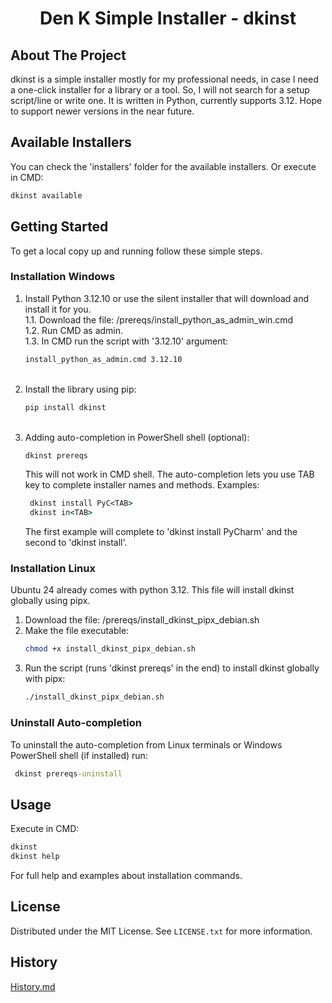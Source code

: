 <h1 align="center">Den K Simple Installer - dkinst</h1>



<!-- ABOUT THE PROJECT -->
## About The Project


dkinst is a simple installer mostly for my professional needs, in case I need a one-click installer for a library or a tool.
So, I will not search for a setup script/line or write one.
It is written in Python, currently supports 3.12. Hope to support newer versions in the near future.


<!-- AVAILABLE INSTALLERS -->
## Available Installers

You can check the 'installers' folder for the available installers.
Or execute in CMD:
```cmd
dkinst available
```


<!-- GETTING STARTED -->
## Getting Started

To get a local copy up and running follow these simple steps.

### Installation Windows

1. Install Python 3.12.10 or use the silent installer that will download and install it for you.<br>
    1.1. Download the file: /prereqs/install_python_as_admin_win.cmd<br>
    1.2. Run CMD as admin.<br>
    1.3. In CMD run the script with '3.12.10' argument:
    ```cmd
   install_python_as_admin.cmd 3.12.10
   ```
   <br>
2. Install the library using pip:
   ```cmd
   pip install dkinst
   ```
   <br>
3. Adding auto-completion in PowerShell shell (optional):
   ```cmd
   dkinst prereqs
   ```
   This will not work in CMD shell.
   The auto-completion lets you use TAB key to complete installer names and methods.
   Examples:
   ```cmd
    dkinst install PyC<TAB>
    dkinst in<TAB>
   ```
   The first example will complete to 'dkinst install PyCharm' and the second to 'dkinst install'.
   <br>
   
### Installation Linux
   
Ubuntu 24 already comes with python 3.12. This file will install dkinst globally using pipx.<br>
1. Download the file: /prereqs/install_dkinst_pipx_debian.sh<br>
2. Make the file executable:<br>
    ```sh
    chmod +x install_dkinst_pipx_debian.sh
    ```
3. Run the script (runs 'dkinst prereqs' in the end) to install dkinst globally with pipx:
    ```sh
    ./install_dkinst_pipx_debian.sh
    ```
   
### Uninstall Auto-completion
To uninstall the auto-completion from Linux terminals or Windows PowerShell shell (if installed) run:
   ```cmd
    dkinst prereqs-uninstall
   ```

<!-- USAGE EXAMPLES -->
## Usage

Execute in CMD:
```cmd
dkinst
dkinst help
```
For full help and examples about installation commands.



<!-- LICENSE -->
## License

Distributed under the MIT License. See `LICENSE.txt` for more information.



<!-- HISTORY -->
## History

[History.md](https://github.com/BugSec-Official/atomicshop/blob/main/History.md#history)